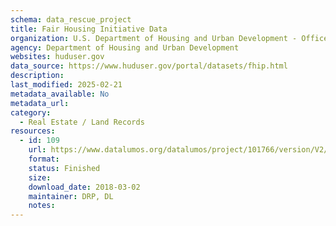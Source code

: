 ```yaml
---
schema: data_rescue_project 
title: Fair Housing Initiative Data
organization: U.S. Department of Housing and Urban Development - Office of Policy Development and Research
agency: Department of Housing and Urban Development
websites: huduser.gov
data_source: https://www.huduser.gov/portal/datasets/fhip.html
description: 
last_modified: 2025-02-21
metadata_available: No
metadata_url: 
category:
  - Real Estate / Land Records
resources:
  - id: 109
    url: https://www.datalumos.org/datalumos/project/101766/version/V2/view
    format: 
    status: Finished
    size: 
    download_date: 2018-03-02
    maintainer: DRP, DL
    notes: 
---
```

